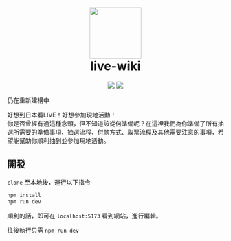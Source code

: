 <h1 align="center">
    <img width="120" height="120" src="https://cdnjs.cloudflare.com/ajax/libs/twemoji/14.0.2/svg/1f4d6.svg" alt=""><br>
    live-wiki
</h1>

<p align="center">
    <img src="https://img.shields.io/github/license/canaria3406/live-wiki?style=flat-square">
    <img src="https://img.shields.io/github/stars/canaria3406/live-wiki?style=flat-square">
</p>

仍在重新建構中

好想到日本看LIVE！好想參加現地活動！  
你是否曾經有過這種念頭，但不知道該從何準備呢？在這裡我們為你準備了所有抽選所需要的準備事項、抽選流程、付款方式、取票流程及其他需要注意的事項，希望能幫助你順利抽到並參加現地活動。

## 開發

`clone` 至本地後，運行以下指令

```sh
npm install
npm run dev
```

順利的話，即可在 `localhost:5173` 看到網站，進行編輯。

往後執行只需 `npm run dev`